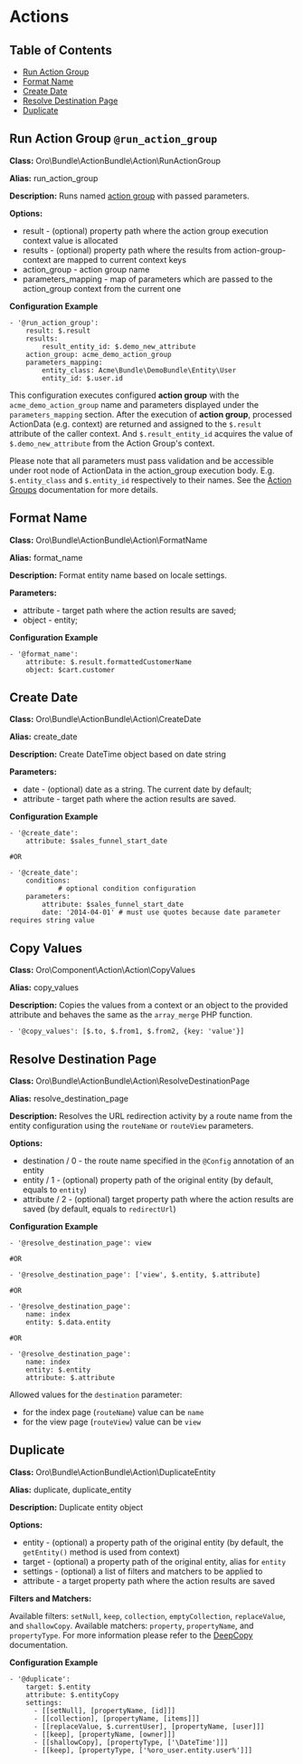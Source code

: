 # Actions

## Table of Contents

 - [Run Action Group](#run-action-group-run_action_group)
 - [Format Name](#format-name)
 - [Create Date](#create-date)
 - [Resolve Destination Page](#resolve-destination-page)
 - [Duplicate](#duplicate)

## Run Action Group `@run_action_group`

**Class:** Oro\Bundle\ActionBundle\Action\RunActionGroup

**Alias:** run_action_group

**Description:** Runs named [action group](./action-groups.md) with passed parameters.

**Options:**

 - result - (optional) property path where the action group execution context value is allocated
 - results - (optional) property path where the results from action-group-context are mapped to current context keys
 - action_group - action group name
 - parameters_mapping - map of parameters which are passed to the action_group context from the current one


**Configuration Example**
```
- '@run_action_group':
    result: $.result
    results: 
        result_entity_id: $.demo_new_attribute
    action_group: acme_demo_action_group
    parameters_mapping:
        entity_class: Acme\Bundle\DemoBundle\Entity\User
        entity_id: $.user.id
```

 This configuration executes configured **action group** with the `acme_demo_action_group` name and parameters displayed under the `parameters_mapping` section.
 After the execution of **action group**, processed ActionData (e.g. context) are returned and assigned to the `$.result` attribute of the caller context. 
 And `$.result_entity_id` acquires the value of `$.demo_new_attribute` from the Action Group's context.
 
 Please note that all parameters must pass validation and be accessible under root node of ActionData in the action_group execution body. 
 E.g. `$.entity_class` and `$.entity_id` respectively to their names. See the [Action Groups](./action-groups.md) documentation for more details.

## Format Name

**Class:** Oro\Bundle\ActionBundle\Action\FormatName

**Alias:** format_name

**Description:** Format entity name based on locale settings.

**Parameters:**

 - attribute - target path where the action results are saved;
 - object - entity;

**Configuration Example**
```
- '@format_name':
    attribute: $.result.formattedCustomerName
    object: $cart.customer
```


## Create Date

**Class:** Oro\Bundle\ActionBundle\Action\CreateDate

**Alias:** create_date

**Description:** Create DateTime object based on date string

**Parameters:**

 - date - (optional) date as a string. The current date by default;
 - attribute - target path where the action results are saved.

**Configuration Example**

```
- '@create_date':
    attribute: $sales_funnel_start_date

#OR

- '@create_date':
    conditions:
            # optional condition configuration
    parameters:
        attribute: $sales_funnel_start_date
        date: '2014-04-01' # must use quotes because date parameter requires string value
```


## Copy Values

**Class:** Oro\Component\Action\Action\CopyValues

**Alias:** copy_values

**Description:**  Copies the values from a context or an object to the provided attribute and behaves the same as the `array_merge` PHP function.

```
- '@copy_values': [$.to, $.from1, $.from2, {key: 'value'}]
```


## Resolve Destination Page

**Class:** Oro\Bundle\ActionBundle\Action\ResolveDestinationPage

**Alias:** resolve_destination_page

**Description:** Resolves the URL redirection activity by a route name from the entity configuration using the `routeName` or `routeView` parameters.

**Options:**

 - destination / 0 - the route name specified in the `@Config` annotation of an entity
 - entity / 1 - (optional) property path of the original entity (by default, equals to `entity`)
 - attribute / 2 - (optional) target property path where the action results are saved (by default, equals to `redirectUrl`)

**Configuration Example**
```
- '@resolve_destination_page': view

#OR

- '@resolve_destination_page': ['view', $.entity, $.attribute]

#OR

- '@resolve_destination_page':
    name: index
    entity: $.data.entity

#OR

- '@resolve_destination_page':
    name: index
    entity: $.entity
    attribute: $.attribute
```
Allowed values for the `destination` parameter:
 - for the index page (`routeName`) value can be `name`
 - for the view page (`routeView`) value can be `view`

## Duplicate

**Class:** Oro\Bundle\ActionBundle\Action\DuplicateEntity

**Alias:** dupliсate, duplicate_entity

**Description:** Duplicate entity object

**Options:**

- entity - (optional) a property path of the original entity (by default, the `getEntity()` method is used from context)
- target - (optional) a property path of the original entity, alias for `entity`
- settings - (optional) a list of filters and matchers to be applied to
- attribute - a target property path where the action results are saved

**Filters and Matchers:**

Available filters: `setNull`, `keep`, `collection`, `emptyCollection`, `replaceValue`, and `shallowCopy`.
Available matchers: `property`, `propertyName`, and `propertyType`.
For more information please refer to the [DeepCopy](https://packagist.org/packages/myclabs/deep-copy) documentation.

**Configuration Example**
```
- '@duplicate':
    target: $.entity
    attribute: $.entityCopy
    settings:
      - [[setNull], [propertyName, [id]]]
      - [[collection], [propertyName, [items]]]
      - [[replaceValue, $.currentUser], [propertyName, [user]]]
      - [[keep], [propertyName, [owner]]]
      - [[shallowCopy], [propertyType, ['\DateTime']]]
      - [[keep], [propertyType, ['%oro_user.entity.user%']]]
```
